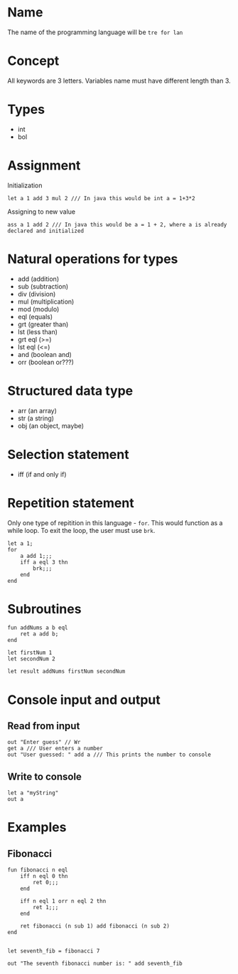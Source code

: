 # Name

The name of the programming language will be `tre for lan`

# Concept

All keywords are 3 letters. Variables name must have different length than 3.

# Types

-   int
-   bol

# Assignment

Initialization

```
let a 1 add 3 mul 2 /// In java this would be int a = 1+3*2
```

Assigning to new value

```
ass a 1 add 2 /// In java this would be a = 1 + 2, where a is already declared and initialized
```

# Natural operations for types

-   add (addition)
-   sub (subtraction)
-   div (division)
-   mul (multiplication)
-   mod (modulo)
-   eql (equals)
-   grt (greater than)
-   lst (less than)
-   grt eql (>=)
-   lst eql (<=)
-   and (boolean and)
-   orr (boolean or???)

# Structured data type

-   arr (an array)
-   str (a string)
-   obj (an object, maybe)

# Selection statement

-   iff (if and only if)

# Repetition statement

Only one type of repitition in this language - `for`. This would function as a while loop. To exit the loop, the user must use `brk`.

```
let a 1;
for
    a add 1;;;
    iff a eql 3 thn
        brk;;;
    end
end
```

# Subroutines

```
fun addNums a b eql
    ret a add b;
end

let firstNum 1
let secondNum 2

let result addNums firstNum secondNum
```

# Console input and output

## Read from input

```
out "Enter guess" // Wr
get a /// User enters a number
out "User guessed: " add a /// This prints the number to console
```

## Write to console

```
let a "myString"
out a
```

# Examples

## Fibonacci

```
fun fibonacci n eql
    iff n eql 0 thn
        ret 0;;;
    end

    iff n eql 1 orr n eql 2 thn
        ret 1;;;
    end

    ret fibonacci (n sub 1) add fibonacci (n sub 2)
end


let seventh_fib = fibonacci 7

out "The seventh fibonacci number is: " add seventh_fib
```
